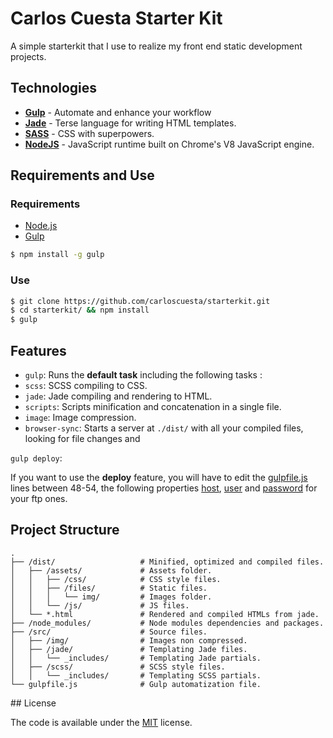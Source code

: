 # Carlos Cuesta Starter Kit

A simple starterkit that I use to realize my front end static development projects. 

## Technologies 

- [**Gulp**](http://gulpjs.com) - Automate and enhance your workflow
- [**Jade**](http://jade-lang.com) - Terse language for writing HTML templates.
- [**SASS**](http://sass-lang.com) - CSS with superpowers.
- [**NodeJS**](https://nodejs.org) - JavaScript runtime built on Chrome's V8 JavaScript engine.

## Requirements and Use 

### Requirements

- [Node.js](https://nodejs.org/en/)
- [Gulp](http://gulpjs.com)
```bash
$ npm install -g gulp
```

### Use 

```bash
$ git clone https://github.com/carloscuesta/starterkit.git
$ cd starterkit/ && npm install
$ gulp 
```

## Features

- ```gulp```: Runs the **default task** including the following tasks :
- ```scss```: SCSS compiling to CSS.
- ```jade```: Jade compiling and rendering to HTML.
- ```scripts```: Scripts minification and concatenation in a single file.
- ```image```: Image compression.
- ```browser-sync```: Starts a server at ```./dist/``` with all your compiled files, looking for file changes and 

```gulp deploy```: 

If you want to use the **deploy** feature, you will have to edit the [gulpfile.js](https://github.com/carloscuesta/starterkit/blob/master/gulpfile.js#L48) lines between 48-54, the following properties [host](https://github.com/carloscuesta/starterkit/blob/master/gulpfile.js#L51),  [user](https://github.com/carloscuesta/starterkit/blob/master/gulpfile.js#L52) and [password](https://github.com/carloscuesta/starterkit/blob/master/gulpfile.js#L53) for your ftp ones.


## Project Structure

```
.
├── /dist/                   # Minified, optimized and compiled files.
│   ├── /assets/             # Assets folder.
│   │   ├── /css/            # CSS style files.
│   │   ├── /files/          # Static files.
│   │   │   └── img/         # Images folder.
│   │   └── /js/             # JS files.
│   └── *.html               # Rendered and compiled HTMLs from jade.
├── /node_modules/           # Node modules dependencies and packages.
├── /src/                    # Source files.
│   ├── /img/                # Images non compressed.
│   ├── /jade/               # Templating Jade files.
│   │   └── _includes/       # Templating Jade partials.
│   ├── /scss/               # SCSS style files.
│   │   └── _includes/       # Templating SCSS partials.
└── gulpfile.js              # Gulp automatization file.
```

## License

The code is available under the [MIT](https://github.com/carloscuesta/starterkit/blob/master/LICENSE) license.
